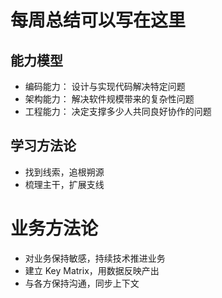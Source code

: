 # 每周总结可以写在这里

## 能力模型
 - 编码能力： 设计与实现代码解决特定问题
 - 架构能力： 解决软件规模带来的复杂性问题
 - 工程能力： 决定支撑多少人共同良好协作的问题

## 学习方法论
 - 找到线索，追根朔源
 - 梳理主干，扩展支线

# 业务方法论
 - 对业务保持敏感，持续技术推进业务
 - 建立 Key Matrix，用数据反映产出
 - 与各方保持沟通，同步上下文